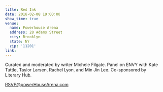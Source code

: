 ```yaml
---
title: Red Ink
date: 2018-02-08 19:00:00
show_time: true
venue:
  name: Powerhouse Arena
  address: 28 Adams Street
  city: Brooklyn
  state: NY
  zip: '11201'
link:
---
```



Curated and moderated by writer Michele Filgate. Panel on ENVY with Kate Tuttle, Taylor Larsen, Rachel Lyon, and Min Jin Lee. Co-sponsored by Literary Hub.&nbsp;

RSVP@powerHouseArena.com